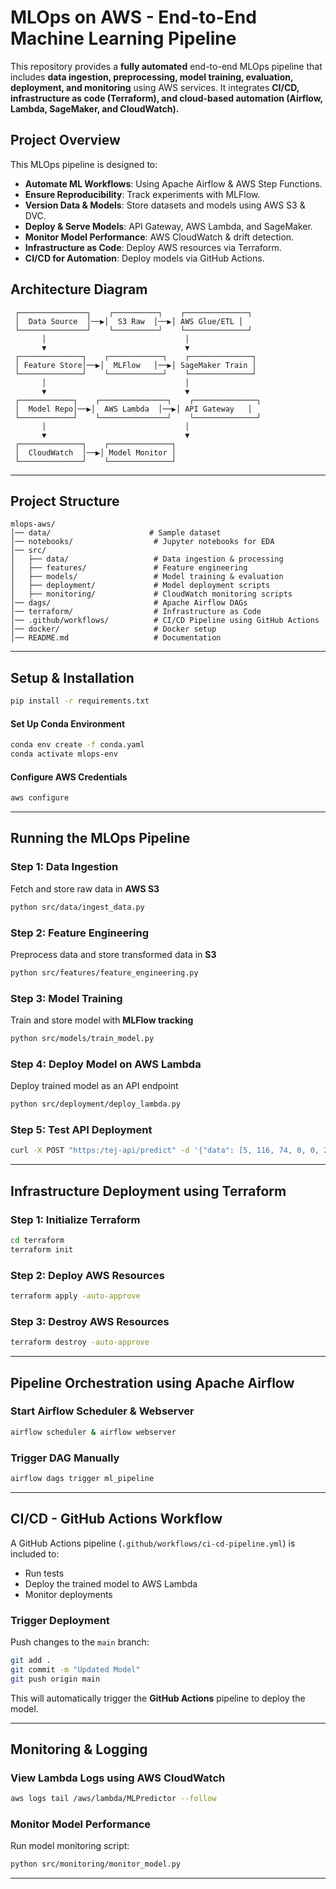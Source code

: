 # MLOps on AWS - End-to-End Machine Learning Pipeline

This repository provides a **fully automated** end-to-end MLOps pipeline that includes **data ingestion, preprocessing, model training, evaluation, deployment, and monitoring** using AWS services. It integrates **CI/CD, infrastructure as code (Terraform), and cloud-based automation (Airflow, Lambda, SageMaker, and CloudWatch).**

## **Project Overview**
This MLOps pipeline is designed to:
- **Automate ML Workflows**: Using Apache Airflow & AWS Step Functions.
- **Ensure Reproducibility**: Track experiments with MLFlow.
- **Version Data & Models**: Store datasets and models using AWS S3 & DVC.
- **Deploy & Serve Models**: API Gateway, AWS Lambda, and SageMaker.
- **Monitor Model Performance**: AWS CloudWatch & drift detection.
- **Infrastructure as Code**: Deploy AWS resources via Terraform.
- **CI/CD for Automation**: Deploy models via GitHub Actions.

## **Architecture Diagram**
```
 ┌───────────────┐    ┌──────────┐    ┌──────────────┐
 │  Data Source  │──▶│  S3 Raw  │──▶│ AWS Glue/ETL │
 └───────────────┘    └──────────┘    └──────────────┘
       │                               │
       ▼                               ▼
 ┌──────────────┐    ┌────────────┐    ┌──────────────┐
 │ Feature Store│──▶│  MLFlow   │──▶│ SageMaker Train │
 └──────────────┘    └────────────┘    └──────────────┘
       │                               │
       ▼                               ▼
 ┌────────────┐    ┌───────────────┐    ┌──────────────┐
 │  Model Repo│──▶│  AWS Lambda  │──▶│ API Gateway   │
 └────────────┘    └───────────────┘    └──────────────┘
       │                               │
       ▼                               ▼
 ┌──────────────┐    ┌──────────────┐
 │  CloudWatch  │──▶│ Model Monitor │
 └──────────────┘    └──────────────┘
```

---
## **Project Structure**
```
mlops-aws/
│── data/                      # Sample dataset
│── notebooks/                  # Jupyter notebooks for EDA
│── src/
│   ├── data/                   # Data ingestion & processing
│   ├── features/               # Feature engineering
│   ├── models/                 # Model training & evaluation
│   ├── deployment/             # Model deployment scripts
│   ├── monitoring/             # CloudWatch monitoring scripts
│── dags/                       # Apache Airflow DAGs
│── terraform/                  # Infrastructure as Code
│── .github/workflows/          # CI/CD Pipeline using GitHub Actions
│── docker/                     # Docker setup
│── README.md                   # Documentation
```

---
## **Setup & Installation**

```sh
pip install -r requirements.txt
```
#### **Set Up Conda Environment**
```sh
conda env create -f conda.yaml
conda activate mlops-env
```
#### **Configure AWS Credentials**
```sh
aws configure
```

---
## **Running the MLOps Pipeline**

### **Step 1: Data Ingestion**
Fetch and store raw data in **AWS S3**
```sh
python src/data/ingest_data.py
```

### **Step 2: Feature Engineering**
Preprocess data and store transformed data in **S3**
```sh
python src/features/feature_engineering.py
```

### **Step 3: Model Training**
Train and store model with **MLFlow tracking**
```sh
python src/models/train_model.py
```

### **Step 4: Deploy Model on AWS Lambda**
Deploy trained model as an API endpoint
```sh
python src/deployment/deploy_lambda.py
```

### **Step 5: Test API Deployment**
```sh
curl -X POST "https:/tej-api/predict" -d '{"data": [5, 116, 74, 0, 0, 25.6, 0.201, 30]}'
```

---
## **Infrastructure Deployment using Terraform**

### **Step 1: Initialize Terraform**
```sh
cd terraform
terraform init
```

### **Step 2: Deploy AWS Resources**
```sh
terraform apply -auto-approve
```

### **Step 3: Destroy AWS Resources**
```sh
terraform destroy -auto-approve
```

---
## **Pipeline Orchestration using Apache Airflow**

### **Start Airflow Scheduler & Webserver**
```sh
airflow scheduler & airflow webserver
```

### **Trigger DAG Manually**
```sh
airflow dags trigger ml_pipeline
```

---
## **CI/CD - GitHub Actions Workflow**

A GitHub Actions pipeline (`.github/workflows/ci-cd-pipeline.yml`) is included to:
- Run tests
- Deploy the trained model to AWS Lambda
- Monitor deployments

### **Trigger Deployment**
Push changes to the `main` branch:
```sh
git add .
git commit -m "Updated Model"
git push origin main
```

This will automatically trigger the **GitHub Actions** pipeline to deploy the model.

---
## **Monitoring & Logging**
### **View Lambda Logs using AWS CloudWatch**
```sh
aws logs tail /aws/lambda/MLPredictor --follow
```

### **Monitor Model Performance**
Run model monitoring script:
```sh
python src/monitoring/monitor_model.py
```

---
